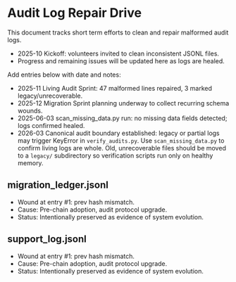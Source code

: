 # Audit Log Repair Drive

This document tracks short term efforts to clean and repair malformed audit logs.

- 2025-10 Kickoff: volunteers invited to clean inconsistent JSONL files.
- Progress and remaining issues will be updated here as logs are healed.

Add entries below with date and notes:

- 2025-11 Living Audit Sprint: 47 malformed lines repaired, 3 marked legacy/unrecoverable.
- 2025-12 Migration Sprint planning underway to collect recurring schema wounds.
- 2025-06-03 scan_missing_data.py run: no missing data fields detected; logs confirmed healed.
- 2026-03 Canonical audit boundary established: legacy or partial logs may
  trigger KeyError in `verify_audits.py`. Use `scan_missing_data.py` to confirm
  living logs are whole. Old, unrecoverable files should be moved to a
  `legacy/` subdirectory so verification scripts run only on healthy memory.

## migration_ledger.jsonl
- Wound at entry #1: prev hash mismatch.
- Cause: Pre-chain adoption, audit protocol upgrade.
- Status: Intentionally preserved as evidence of system evolution.

## support_log.jsonl
- Wound at entry #1: prev hash mismatch.
- Cause: Pre-chain adoption, audit protocol upgrade.
- Status: Intentionally preserved as evidence of system evolution.
